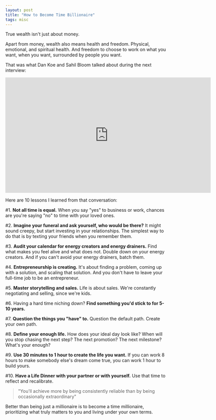 ```yaml
---
layout: post
title: "How to Become Time Billionaire"
tags: misc
---
```


True wealth isn't just about money.

Apart from money, wealth also means health and freedom. Physical, emotional, and spiritual health. And freedom to choose to work on what you want, when you want, surrounded by people you want.

That was what Dan Koe and Sahil Bloom talked about during the next interview:

<div class="video-container">
<iframe src="https://www.youtube-nocookie.com/embed/vG4dnVJTA9w?rel=0&fs=0" width="640" height="360" frameborder="0"></iframe>
</div>

Here are 10 lessons I learned from that conversation:

#1. **Not all time is equal.** When you say "yes" to business or work, chances are you're saying "no" to time with your loved ones.

#2. **Imagine your funeral and ask yourself, who would be there?** It might sound creepy, but start investing in your relationships. The simplest way to do that is by texting your friends when you remember them.

#3. **Audit your calendar for energy creators and energy drainers.** Find what makes you feel alive and what does not. Double down on your energy creators. And if you can't avoid your energy drainers, batch them.

#4. **Entrepreneurship is creating.** It's about finding a problem, coming up with a solution, and scaling that solution. And you don't have to leave your full-time job to be an entrepreneur.

#5. **Master storytelling and sales.** Life is about sales. We're constantly negotiating and selling, since we're kids.

#6. Having a hard time niching down? **Find something you'd stick to for 5-10 years.**

#7. **Question the things you "have" to.** Question the default path. Create your own path.

#8. **Define your enough life.** How does your ideal day look like? When will you stop chasing the next step? The next promotion? The next milestone? What's your enough?

#9. **Use 30 minutes to 1 hour to create the life you want.** If you can work 8 hours to make somebody else's dream come true, you can work 1 hour to build yours.

#10. **Have a Life Dinner with your partner or with yourself.** Use that time to reflect and recalibrate.

> "You'll achieve more by being consistently reliable than by being occasionally extraordinary"

Better than being just a millionaire is to become a time millionaire, prioritizing what truly matters to you and living under your own terms. 
